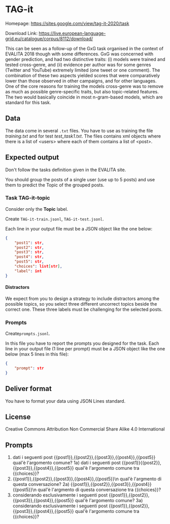 # TAG-it

Homepage: https://sites.google.com/view/tag-it-2020/task

Download Link: https://live.european-language-grid.eu/catalogue/corpus/8112/download/

This can be seen as a follow-up of the GxG task organised in the context of EVALITA 2018  though with some differences. GxG was concerned with gender prediction, and had two distinctive traits: (i) models were trained and tested cross-genre, and (ii) evidence per author was for some genres (Twitter and YouTube) extremely limited (one tweet or one comment). The combination of these two aspects yielded scores that were comparatively lower than those observed in other campaigns, and for other languages. One of the core reasons for training the models cross-genre was to remove as much as possible genre-specific traits, but also topic-related features. The two would basically coincide in most n-gram-based models, which are standard for this task. 

## Data

The data come in several `.txt` files. You have to use as training the file *training.txt* and for test *test_task1.txt*. The files contains xml objects where there is a list of \<users\> where each of them contains a list of \<post\>.

## Expected output

Don't follow the tasks definition given in the EVALITA site. 

You should group the posts of a single user (use up to 5 posts) and use them to predict the Topic of the grouped posts. 


### Task TAG-it-topic

Consider only the **Topic** label.

Create ```TAG-it-train.jsonl```, ```TAG-it-test.jsonl```.

Each line in your output file must be a JSON object like the one below:

```JSON
{
    "post1": str,
    "post2": str,
    "post3": str,
    "post4": str,
    "post5": str,
    "choices": list[str],
    "label": int
}
```

#### Distractors

We expect from you to design a strategy to include distractors among the possible topics, so you select three different uncorrect topics beside the correct one. These three labels must be challenging for the selected posts.

### Prompts

Create```prompts.jsonl```.

In this file you have to report the prompts you designed for the task. 
Each line in your output file (1 line per prompt) must be a JSON object like the one below (max 5 lines in this file):

```JSON
{
    "prompt": str
}
```

## Deliver format

You have to format your data using JSON Lines standard.

## License

Creative Commons Attribution Non Commercial Share Alike 4.0 International

## Prompts

1) dati i seguenti post {{post1}},{{post2}},{{post3}},{{post4}},{{post5}} qual'è l'argomento comune?
1a) dati i seguenti post {{post1}}{{post2}},{{post3}},{{post4}},{{post5}} qual'è l'argomento comune tra {{choices}}?
2) {{post1}},{{post2}},{{post3}},{{post4}},{{post5}}\n qual'è l'argmento di questa conversazione? 
2a) {{post1}},{{post2}},{{post3}},{{post4}}{{post5}}\n qual'è l'argmento di questa conversazione tra {{choices}}? 
3) considerando esclusivamente i seguenti post {{post1}},{{post2}},{{post3}},{{post4}},{{post5}} qual'è l'argomento comune?
3a) considerando esclusivamente i seguenti post {{post1}},{{post2}},{{post3}},{{post4}},{{post5}} qual'è l'argomento comune tra {{choices}}?
